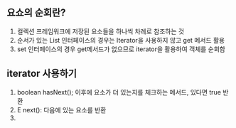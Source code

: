 요쇼의 순회란?
---------------
1. 컬렉션 프레임워크에 저장된 요소들을 하나씩 차례로 참조하는 것
2. 순서가 있는 List 인터페이스의 경우는 Iterator을 사용하지 않고 get 메서드 활용
3. set 인터페이스의 경우 get메서드가 없으므로 iterator을 활용하여 객체를 순회함

iterator 사용하기
-----------------
1. boolean hasNext(); 이후에 요소가 더 있는지를 체크하는 메서드, 있다면 true 반환
2. E next(): 다음에 있는 요소를 반환
3. 